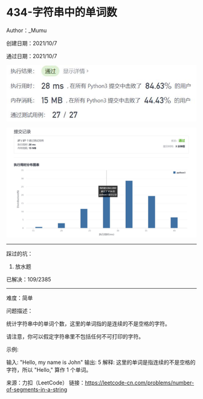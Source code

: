 # 434-字符串中的单词数

Author：_Mumu

创建日期：2021/10/7

通过日期：2021/10/7

![](./通过截图2.jpg)

![](./通过截图1.jpg)

*****

踩过的坑：

1. 放水题

已解决：109/2385

*****

难度：简单

问题描述：

统计字符串中的单词个数，这里的单词指的是连续的不是空格的字符。

请注意，你可以假定字符串里不包括任何不可打印的字符。

示例:

输入: "Hello, my name is John"
输出: 5
解释: 这里的单词是指连续的不是空格的字符，所以 "Hello," 算作 1 个单词。

来源：力扣（LeetCode）
链接：https://leetcode-cn.com/problems/number-of-segments-in-a-string
